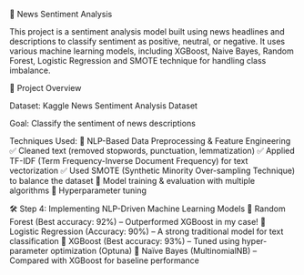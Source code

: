 📰 News Sentiment Analysis

This project is a sentiment analysis model built using news headlines and descriptions to classify sentiment as positive, neutral, or negative. It uses various machine learning models, including XGBoost, Naive Bayes, Random Forest, Logistic Regression and SMOTE technique for handling class imbalance.

📌 Project Overview

Dataset: Kaggle News Sentiment Analysis Dataset

Goal: Classify the sentiment of news descriptions

Techniques Used:
🔹 NLP-Based Data Preprocessing & Feature Engineering
✅ Cleaned text (removed stopwords, punctuation, lemmatization)
✅ Applied TF-IDF (Term Frequency-Inverse Document Frequency) for text vectorization
✅ Used SMOTE (Synthetic Minority Over-sampling Technique) to balance the dataset
🔹 Model training & evaluation with multiple algorithms
🔹 Hyperparameter tuning

🛠 Step 4: Implementing NLP-Driven Machine Learning Models
🔹 Random Forest (Best accuracy: 92%) – Outperformed XGBoost in my case!
🔹 Logistic Regression (Accuracy: 90%) – A strong traditional model for text classification
🔹 XGBoost (Best accuracy: 93%) – Tuned using hyper-parameter optimization (Optuna)
🔹 Naïve Bayes (MultinomialNB) – Compared with XGBoost for baseline performance

